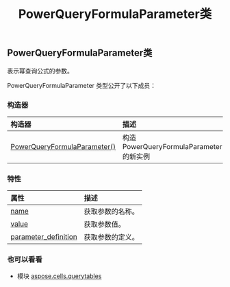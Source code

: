 ﻿---
title: PowerQueryFormulaParameter类
second_title: Aspose.Cells for Python via .NET API 参考资料
description:
type: docs
weight: 70
url: /zh/python-net/aspose.cells.querytables/powerqueryformulaparameter/
is_root: false
---
##  PowerQueryFormulaParameter类
表示幂查询公式的参数。



PowerQueryFormulaParameter 类型公开了以下成员：

### 构造器
|构造器|描述|
| :- | :- |
| [PowerQueryFormulaParameter()](/cells/zh/python-net/aspose.cells.querytables/powerqueryformulaparameter/__init__/#) |构造 PowerQueryFormulaParameter 的新实例|


### 特性
|属性|描述|
| :- | :- |
| [name](/cells/zh/python-net/aspose.cells.querytables/powerqueryformulaparameter/name) |获取参数的名称。|
| [value](/cells/zh/python-net/aspose.cells.querytables/powerqueryformulaparameter/value) |获取参数值。|
| [parameter_definition](/cells/zh/python-net/aspose.cells.querytables/powerqueryformulaparameter/parameter_definition) |获取参数的定义。|



### 也可以看看
* 模块 [aspose.cells.querytables](..)
